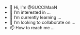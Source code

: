- 👋 Hi, I’m @GUCCIMaaN
- 👀 I’m interested in ...
- 🌱 I’m currently learning ...
- 💞️ I’m looking to collaborate on ...
- 📫 How to reach me ...

<!---
GUCCIMaaN/GUCCIMaaN is a ✨ special ✨ repository because its `README.md` (this file) appears on your GitHub profile.
You can click the Preview link to take a look at your changes.
--->

